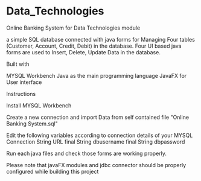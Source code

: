 # Data_Technologies
Online Banking System for Data Technologies module

a simple SQL database connected with java forms for Managing Four tables (Customer, Account, Credit, Debit) in the database. Four UI based java forms are used to Insert, Delete, Update Data in the database.

Built with

MYSQL Workbench
Java as the main programming language
JavaFX for User interface


Instructions

Install MYSQL Workbench

Create a new connection and import Data from self contained file "Online Banking System.sql"

Edit the following variables according to connection details of your MYSQL Connection 
    String URL
    final String dbusername
    final String dbpassword
    
Run each java files and check those forms are working properly.

Please note that javaFX modules and jdbc connector should be properly configured while building this project

